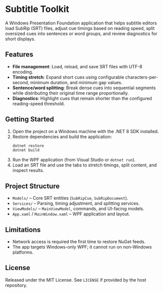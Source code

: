 # Subtitle Toolkit

A Windows Presentation Foundation application that helps subtitle editors load SubRip (SRT) files, adjust cue timings based on reading speed, split oversized cues into sentences or word groups, and review diagnostics for short displays.

## Features

- **File management**: Load, reload, and save SRT files with UTF-8 encoding.
- **Timing stretch**: Expand short cues using configurable characters-per-second, minimum duration, and minimum gap values.
- **Sentence/word splitting**: Break dense cues into sequential segments while distributing their original time range proportionally.
- **Diagnostics**: Highlight cues that remain shorter than the configured reading-speed threshold.

## Getting Started

1. Open the project on a Windows machine with the .NET 8 SDK installed.
2. Restore dependencies and build the application:
   ```bash
   dotnet restore
   dotnet build
   ```
3. Run the WPF application (from Visual Studio or `dotnet run`).
4. Load an SRT file and use the tabs to stretch timings, split content, and inspect results.

## Project Structure

- `Models/` – Core SRT entities (`SubRipCue`, `SubRipDocument`).
- `Services/` – Parsing, timing adjustment, and splitting services.
- `ViewModels/` – `MainViewModel`, commands, and UI-facing models.
- `App.xaml` / `MainWindow.xaml` – WPF application and layout.

## Limitations

- Network access is required the first time to restore NuGet feeds.
- The app targets Windows-only WPF; it cannot run on non-Windows platforms.

## License

Released under the MIT License. See `LICENSE` if provided by the host repository.
